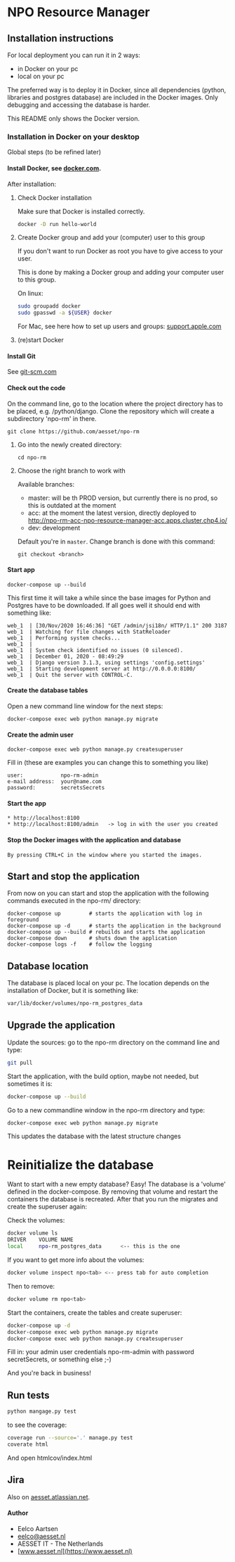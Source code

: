 # NPO Resource Manager

## Installation instructions
For local deployment you can run it in 2 ways: 
* in Docker on your pc
* local on your pc

The preferred way is to deploy it in Docker, since all dependencies (python, 
libraries and postgres database) are included in the Docker images. 
Only debugging and accessing the database is harder. 

This README only shows the Docker version.

### Installation in Docker on your desktop
Global steps (to be refined later)

#### Install Docker, see [docker.com](https://www.docker.com/products/docker-desktop). 
After installation:

1. Check Docker installation
   
   Make sure that Docker is installed correctly. 
    ```bash
    docker -D run hello-world
    ```
   
1. Create Docker group and add your (computer) user to this group
    
    If you don't want to run Docker as root you have to give access to your user. 
    
    This is done by making a Docker group and adding your computer user to this group.
    
    On linux:
    ```bash
    sudo groupadd docker
    sudo gpasswd -a ${USER} docker
    ```
    For Mac, see here how to set up users and groups: 
    [support.apple.com](https://support.apple.com/guide/mac-help/set-up-other-users-on-your-mac-mtusr001/mac)

1. (re)start Docker

#### Install Git
See [git-scm.com](https://git-scm.com/downloads)
   
#### Check out the code
On the command line, go to the location where the project directory has to be
placed, e.g. /python/django. Clone the repository which will create a subdirectory
'npo-rm' in there.

```
git clone https://github.com/aesset/npo-rm
```

1. Go into the newly created directory:
    ```
    cd npo-rm
    ```
1. Choose  the right branch to work with
   
   Available branches:
    * master: will be th PROD version, but currently there is no prod, so this is outdated at the moment
    * acc: at the moment the latest version, directly deployed to http://npo-rm-acc-npo-resource-manager-acc.apps.cluster.chp4.io/
    * dev: development 
    
   Default you're in ```master```. Change branch is done with this command:
   ```
   git checkout <branch>
   ```
#### Start app
```
docker-compose up --build 
```

This first time it will take a while since the base images for Python and 
Postgres have to be downloaded. If all goes well it should end with something 
like:

```
web_1  | [30/Nov/2020 16:46:36] "GET /admin/jsi18n/ HTTP/1.1" 200 3187
web_1  | Watching for file changes with StatReloader
web_1  | Performing system checks...
web_1  | 
web_1  | System check identified no issues (0 silenced).
web_1  | December 01, 2020 - 08:49:29
web_1  | Django version 3.1.3, using settings 'config.settings'
web_1  | Starting development server at http://0.0.0.0:8100/
web_1  | Quit the server with CONTROL-C.
```

#### Create the database tables
Open a new command line window for the next steps:
```
docker-compose exec web python manage.py migrate
```

#### Create the admin user
```
docker-compose exec web python manage.py createsuperuser
```

Fill in (these are examples you can change this to something you like)

```
user:            npo-rm-admin
e-mail address:  your@name.com  
password:        secretsSecrets
```

#### Start the app
```
* http://localhost:8100
* http://localhost:8100/admin   -> log in with the user you created 
```

#### Stop the Docker images with the application and database
```    
By pressing CTRL+C in the window where you started the images.
```

## Start and stop the application
From now on you can start and stop the application with the following 
commands executed in the npo-rm/ directory: 

```
docker-compose up         # starts the application with log in foreground
docker-compose up -d      # starts the application in the background
docker-compose up --build # rebuilds and starts the application
docker-compose down       # shuts down the application
docker-compose logs -f    # follow the logging
```
 
## Database location
The database is placed local on your pc. The location depends on the
installation of Docker, but it is something like:

```bash
var/lib/docker/volumes/npo-rm_postgres_data
```

## Upgrade the application
Update the sources: go to the npo-rm directory on the command line and type:
```bash
git pull
```

Start the application, with the build option, maybe not needed, but sometimes it is:
```bash
docker-compose up --build
```

Go to a new commandline window in the npo-rm directory and type:
```bash
docker-compose exec web python manage.py migrate
```
This updates the database with the latest structure changes

# Reinitialize the database
Want to start with a new empty database? Easy! The database is a 'volume' defined in the 
docker-compose. By removing that volume and restart the containers the
database is recreated. After that you run the migrates and create the 
superuser again:

Check the volumes: 
```bash
docker volume ls
DRIVER    VOLUME NAME
local     npo-rm_postgres_data      <-- this is the one
```
If you want to get more info about the volumes:
```bash
docker volume inspect npo<tab> <-- press tab for auto completion
```
Then to remove:
```bash
docker volume rm npo<tab>
```

Start the containers, create the tables and create superuser:
```bash
docker-compose up -d
docker-compose exec web python manage.py migrate
docker-compose exec web python manage.py createsuperuser
```
Fill in: your admin user credentials npo-rm-admin with password secretSecrets, or something else ;-)

And you're back in business!

## Run tests
```bash
python mangage.py test
```

to see the coverage:

```bash
coverage run --source='.' manage.py test
coverate html
```
And open htmlcov/index.html

## Jira
Also on [aesset.atlassian.net](https://aesset.atlassian.net).

#### Author
- Eelco Aartsen
- [eelco@aesset.nl](mailto:eelco@aesset.nl)
- AESSET IT - The Netherlands
- [www.aesset.nl](https://www.aesset.nl)


